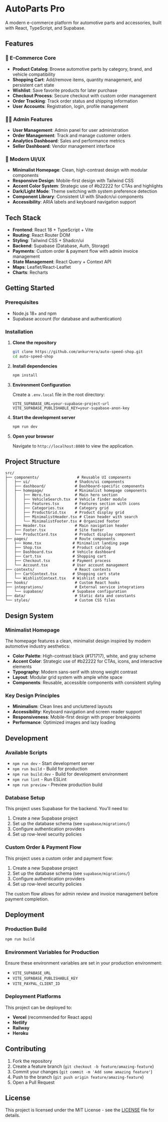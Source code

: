 # AutoParts Pro

A modern e-commerce platform for automotive parts and accessories, built with React, TypeScript, and Supabase.

## Features

### 🛒 E-Commerce Core
- **Product Catalog**: Browse automotive parts by category, brand, and vehicle compatibility
- **Shopping Cart**: Add/remove items, quantity management, and persistent cart state
- **Wishlist**: Save favorite products for later purchase
- **Checkout Process**: Secure checkout with custom order management
- **Order Tracking**: Track order status and shipping information
- **User Accounts**: Registration, login, profile management

### 👨‍💼 Admin Features
- **User Management**: Admin panel for user administration
- **Order Management**: Track and manage customer orders
- **Analytics Dashboard**: Sales and performance metrics
- **Seller Dashboard**: Vendor management interface

### 🎨 Modern UI/UX
- **Minimalist Homepage**: Clean, high-contrast design with modular components
- **Responsive Design**: Mobile-first design with Tailwind CSS
- **Accent Color System**: Strategic use of #b22222 for CTAs and highlights
- **Dark/Light Mode**: Theme switching with system preference detection
- **Component Library**: Consistent UI with Shadcn/ui components
- **Accessibility**: ARIA labels and keyboard navigation support

## Tech Stack

- **Frontend**: React 18 + TypeScript + Vite
- **Routing**: React Router DOM
- **Styling**: Tailwind CSS + Shadcn/ui
- **Backend**: Supabase (Database, Auth, Storage)
- **Payments**: Custom order & payment flow with admin invoice management
- **State Management**: React Query + Context API
- **Maps**: Leaflet/React-Leaflet
- **Charts**: Recharts

## Getting Started

### Prerequisites

- Node.js 18+ and npm
- Supabase account (for database and authentication)

### Installation

1. **Clone the repository**
   ```bash
   git clone https://github.com/ankurrera/auto-speed-shop.git
   cd auto-speed-shop
   ```

2. **Install dependencies**
   ```bash
   npm install
   ```

3. **Environment Configuration**
   
   Create a `.env.local` file in the root directory:
   ```env
   VITE_SUPABASE_URL=your-supabase-project-url
   VITE_SUPABASE_PUBLISHABLE_KEY=your-supabase-anon-key
   ```

4. **Start the development server**
   ```bash
   npm run dev
   ```

5. **Open your browser**
   
   Navigate to `http://localhost:8080` to view the application.

## Project Structure

```
src/
├── components/                 # Reusable UI components
│   ├── ui/                    # Shadcn/ui components
│   ├── dashboard/             # Dashboard-specific components
│   ├── homepage/              # Minimalist homepage components
│   │   ├── Hero.tsx           # Main hero section
│   │   ├── VehicleSearch.tsx  # Vehicle finder module
│   │   ├── Features.tsx       # Features section with icons
│   │   ├── Categories.tsx     # Category grid
│   │   ├── ProductGrid.tsx    # Product display grid
│   │   ├── MinimalistHeader.tsx # Clean header with search
│   │   └── MinimalistFooter.tsx # Organized footer
│   ├── Header.tsx             # Main navigation header
│   ├── Footer.tsx             # Site footer
│   └── ProductCard.tsx        # Product display component
├── pages/                     # Route components
│   ├── Home.tsx              # Minimalist landing page
│   ├── Shop.tsx              # Product catalog
│   ├── Dashboard.tsx         # Vehicle dashboard
│   ├── Cart.tsx              # Shopping cart
│   ├── Checkout.tsx          # Payment process
│   └── Account.tsx           # User account management
├── contexts/                  # React contexts
│   ├── CartContext.tsx       # Shopping cart state
│   └── WishlistContext.tsx   # Wishlist state
├── hooks/                     # Custom React hooks
├── integrations/              # External service integrations
│   └── supabase/             # Supabase configuration
├── data/                      # Static data and constants
└── styles/                    # Custom CSS files
```

## Design System

### Minimalist Homepage
The homepage features a clean, minimalist design inspired by modern automotive industry aesthetics:

- **Color Palette**: High-contrast black (#171717), white, and gray scheme
- **Accent Color**: Strategic use of #b22222 for CTAs, icons, and interactive elements
- **Typography**: Modern sans-serif with strong weight contrast
- **Layout**: Modular grid system with ample white space
- **Components**: Reusable, accessible components with consistent styling

### Key Design Principles
- **Minimalism**: Clean lines and uncluttered layouts
- **Accessibility**: Keyboard navigation and screen reader support
- **Responsiveness**: Mobile-first design with proper breakpoints
- **Performance**: Optimized images and lazy loading

## Development

### Available Scripts

- `npm run dev` - Start development server
- `npm run build` - Build for production
- `npm run build:dev` - Build for development environment
- `npm run lint` - Run ESLint
- `npm run preview` - Preview production build

### Database Setup

This project uses Supabase for the backend. You'll need to:

1. Create a new Supabase project
2. Set up the database schema (see `supabase/migrations/`)
3. Configure authentication providers
4. Set up row-level security policies

### Custom Order & Payment Flow

This project uses a custom order and payment flow:

1. Create a new Supabase project
2. Set up the database schema (see `supabase/migrations/`)
3. Configure authentication providers
4. Set up row-level security policies

The custom flow allows for admin review and invoice management before payment completion.

## Deployment

### Production Build

```bash
npm run build
```

### Environment Variables for Production

Ensure these environment variables are set in your production environment:

- `VITE_SUPABASE_URL`
- `VITE_SUPABASE_PUBLISHABLE_KEY`
- `VITE_PAYPAL_CLIENT_ID`

### Deployment Platforms

This project can be deployed to:

- **Vercel** (recommended for React apps)
- **Netlify**
- **Railway**
- **Heroku**

## Contributing

1. Fork the repository
2. Create a feature branch (`git checkout -b feature/amazing-feature`)
3. Commit your changes (`git commit -m 'Add some amazing feature'`)
4. Push to the branch (`git push origin feature/amazing-feature`)
5. Open a Pull Request

## License

This project is licensed under the MIT License - see the [LICENSE](LICENSE) file for details.
